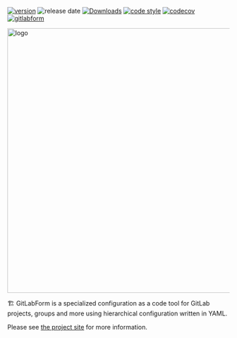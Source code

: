 [![version](https://badge.fury.io/gh/gitlabform%2Fgitlabform.svg)](https://badge.fury.io/gh/gitlabform%2Fgitlabform)
![release date](https://img.shields.io/github/release-date/gitlabform/gitlabform)
[![Downloads](https://static.pepy.tech/badge/gitlabform/month)](https://pepy.tech/project/gitlabform)
[![code style](https://img.shields.io/badge/code%20style-black-000000.svg)](https://github.com/psf/black)
[![codecov](https://codecov.io/gh/gitlabform/gitlabform/branch/main/graph/badge.svg?token=NOMttkpB2A)](https://codecov.io/gh/gitlabform/gitlabform)
[![gitlabform](https://snyk.io/advisor/python/gitlabform/badge.svg)](https://snyk.io/advisor/python/gitlabform)

<img src="https://raw.githubusercontent.com/gitlabform/gitlabform/main/docs/images/gitlabform-logo.png" width="600px" alt="logo">

🏗 GitLabForm is a specialized configuration as a code tool for GitLab projects, groups and more
using hierarchical configuration written in YAML.

Please see <a href="https://gitlabform.github.io/gitlabform/">the project site</a> for more information.
